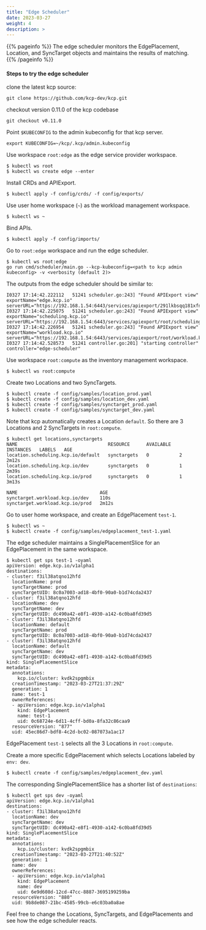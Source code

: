 ```yaml
---
title: "Edge Scheduler"
date: 2023-03-27
weight: 4
description: >
---
```


{{% pageinfo %}}
The edge scheduler monitors the EdgePlacement, Location, and SyncTarget objects and maintains the results of matching.
{{% /pageinfo %}}

#### Steps to try the edge scheduler
clone the latest kcp source:
```console
git clone https://github.com/kcp-dev/kcp.git
```

checkout version 0.11.0 of the kcp codebase
```console
git checkout v0.11.0
```

Point `$KUBECONFIG` to the admin kubeconfig for that kcp server.
```console
export KUBECONFIG=~/kcp/.kcp/admin.kubeconfig
```

Use workspace `root:edge` as the edge service provider workspace.
```console
$ kubectl ws root
$ kubectl ws create edge --enter
```

Install CRDs and APIExport.
```console
$ kubectl apply -f config/crds/ -f config/exports/
```

Use user home workspace (`~`) as the workload management workspace.
```console
$ kubectl ws ~
```

Bind APIs.
```console
$ kubectl apply -f config/imports/
```

Go to `root:edge` workspace and run the edge scheduler.
```console
$ kubectl ws root:edge
go run cmd/scheduler/main.go --kcp-kubeconfig=<path to kcp admin kubeconfig> -v <verbosity (default 2)>
```

The outputs from the edge scheduler should be similar to:
```console
I0327 17:14:42.222112   51241 scheduler.go:243] "Found APIExport view" exportName="edge.kcp.io" serverURL="https://192.168.1.54:6443/services/apiexport/291lkbsqq181xfng/edge.kcp.io"
I0327 17:14:42.225075   51241 scheduler.go:243] "Found APIExport view" exportName="scheduling.kcp.io" serverURL="https://192.168.1.54:6443/services/apiexport/root/scheduling.kcp.io"
I0327 17:14:42.226954   51241 scheduler.go:243] "Found APIExport view" exportName="workload.kcp.io" serverURL="https://192.168.1.54:6443/services/apiexport/root/workload.kcp.io"
I0327 17:14:42.528573   51241 controller.go:201] "starting controller" controller="edge-scheduler"
```

Use workspace `root:compute` as the inventory management workspace.
```console
$ kubectl ws root:compute
```

Create two Locations and two SyncTargets.
```console
$ kubectl create -f config/samples/location_prod.yaml
$ kubectl create -f config/samples/location_dev.yaml
$ kubectl create -f config/samples/synctarget_prod.yaml
$ kubectl create -f config/samples/synctarget_dev.yaml
```

Note that kcp automatically creates a Location `default`. So there are 3 Locations and 2 SyncTargets in `root:compute`.
```console
$ kubectl get locations,synctargets
NAME                                 RESOURCE      AVAILABLE   INSTANCES   LABELS   AGE
location.scheduling.kcp.io/default   synctargets   0           2                    2m12s
location.scheduling.kcp.io/dev       synctargets   0           1                    2m39s
location.scheduling.kcp.io/prod      synctargets   0           1                    3m13s

NAME                              AGE
synctarget.workload.kcp.io/dev    110s
synctarget.workload.kcp.io/prod   2m12s
```

Go to user home workspace, and create an EdgePlacement `test-1`.
```console
$ kubectl ws ~
$ kubectl create -f config/samples/edgeplacement_test-1.yaml
```

The edge scheduler maintains a SinglePlacementSlice for an EdgePlacement in the same workspace.
```console
$ kubectl get sps test-1 -oyaml
apiVersion: edge.kcp.io/v1alpha1
destinations:
- cluster: f3il38atqno12hfd
  locationName: prod
  syncTargetName: prod
  syncTargetUID: 8c0a7003-ad18-4bf0-90a0-b1d74cda2437
- cluster: f3il38atqno12hfd
  locationName: dev
  syncTargetName: dev
  syncTargetUID: dc490a42-e8f1-4930-a142-6c0ba8fd39d5
- cluster: f3il38atqno12hfd
  locationName: default
  syncTargetName: prod
  syncTargetUID: 8c0a7003-ad18-4bf0-90a0-b1d74cda2437
- cluster: f3il38atqno12hfd
  locationName: default
  syncTargetName: dev
  syncTargetUID: dc490a42-e8f1-4930-a142-6c0ba8fd39d5
kind: SinglePlacementSlice
metadata:
  annotations:
    kcp.io/cluster: kvdk2spgmbix
  creationTimestamp: "2023-03-27T21:37:29Z"
  generation: 1
  name: test-1
  ownerReferences:
  - apiVersion: edge.kcp.io/v1alpha1
    kind: EdgePlacement
    name: test-1
    uid: 0c68724e-6d11-4cff-bd0a-8fa32c86caa9
  resourceVersion: "877"
  uid: 45ec86d7-bdf8-4c2d-bc02-087073a1ac17
```
EdgePlacement `test-1` selects all the 3 Locations in `root:compute`.

Create a more specific EdgePlacement which selects Locations labeled by `env: dev`.
```console
$ kubectl create -f config/samples/edgeplacement_dev.yaml
```

The corresponding SinglePlacementSlice has a shorter list of `destinations`:
```console
$ kubectl get sps dev -oyaml
apiVersion: edge.kcp.io/v1alpha1
destinations:
- cluster: f3il38atqno12hfd
  locationName: dev
  syncTargetName: dev
  syncTargetUID: dc490a42-e8f1-4930-a142-6c0ba8fd39d5
kind: SinglePlacementSlice
metadata:
  annotations:
    kcp.io/cluster: kvdk2spgmbix
  creationTimestamp: "2023-03-27T21:40:52Z"
  generation: 1
  name: dev
  ownerReferences:
  - apiVersion: edge.kcp.io/v1alpha1
    kind: EdgePlacement
    name: dev
    uid: 6e9d608d-12cd-47cc-8887-3695199259ba
  resourceVersion: "880"
  uid: 9b8de087-21bc-4585-99cb-e6c03ba0a8ae
```

Feel free to change the Locations, SyncTargets, and EdgePlacements and see how the edge scheduler reacts.
